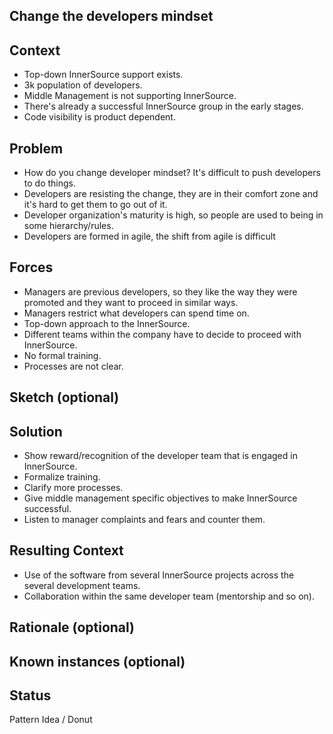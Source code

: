## Change the developers mindset

## Context

* Top-down InnerSource support exists.
* 3k population of developers.
* Middle Management is not supporting InnerSource.
* There's already a successful InnerSource group in the early stages.
* Code visibility is product dependent.

## Problem  

* How do you change developer mindset? It's difficult to push developers to do things.
* Developers are resisting the change, they are in their comfort zone and it's hard to get them to go out of it.
* Developer organization's maturity is high, so people are used to being in some hierarchy/rules.
* Developers are formed in agile, the shift from agile is difficult

## Forces  

* Managers are previous developers, so they like the way they were promoted and they want to proceed in similar ways.
* Managers restrict what developers can spend time on.
* Top-down approach to the InnerSource.
* Different teams within the company have to decide to proceed with InnerSource.
* No formal training.
* Processes are not clear.

## Sketch (optional)

## Solution  

* Show reward/recognition of the developer team that is engaged in InnerSource.
* Formalize training.
* Clarify more processes.
* Give middle management specific objectives to make InnerSource successful.
* Listen to manager complaints and fears and counter them.

## Resulting Context

* Use of the software from several InnerSource projects across the several development teams.
* Collaboration within the same developer team (mentorship and so on).


## Rationale (optional)

## Known instances (optional)

## Status  
Pattern Idea / Donut

